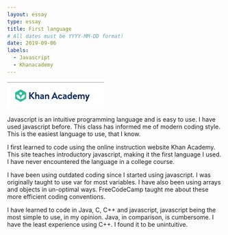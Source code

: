 ```yaml
---
layout: essay
type: essay
title: First language
# All dates must be YYYY-MM-DD format!
date: 2019-09-06
labels:
  - Javascript
  - Khanacademy
---
```


<img class="ui medium left floated image" src="../images/Screen Shot 2019-09-08 at 11.04.53 AM.jpg">

Javascript is an intuitive programming language and is easy to use. I have used javascript before. This class has informed me of modern coding style. This is the easiest language to use, that I know.

I first learned to code using the online instruction website Khan Academy. This site teaches introductory javascript, making it the first language I used. I have never encountered the language in a college course.

I have been using outdated coding since I started using javascript. I was originally taught to use var for most variables. I have also been using arrays and objects in un-optimal ways. FreeCodeCamp taught me about these more efficient coding conventions.

I have learned to code in Java, C, C++ and javascript,  javascript being the most simple to use, in my opinion. Java, in comparison, is cumbersome. I have the least experience using C++. I found it to be unintuitive.
